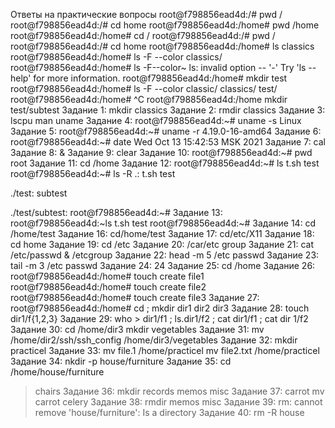 Ответы на практические вопросы
root@f798856ead4d:/# pwd
/
root@f798856ead4d:/# cd home
root@f798856ead4d:/home# pwd
/home
root@f798856ead4d:/home# cd /
root@f798856ead4d:/# pwd
/
root@f798856ead4d:/# cd home
root@f798856ead4d:/home# ls
classics
root@f798856ead4d:/home# ls -F --color
classics/
root@f798856ead4d:/home# ls -F--color~
ls: invalid option -- '-'
Try 'ls --help' for more information.
root@f798856ead4d:/home# mkdir test
root@f798856ead4d:/home# ls -F --color
classic/  classics/  test/
root@f798856ead4d:/home# ^C
root@f798856ead4d:/home
mkdir test/subtest
Задание 1:
mkdir classics
Задание 2:
rmdir classics
Задание 3:
lscpu man uname
Задание 4:
root@f798856ead4d:~# uname -s
Linux
Задание 5:
root@f798856ead4d:~# uname -r
4.19.0-16-amd64
Задание 6:
root@f798856ead4d:~# date
Wed Oct 13 15:42:53 MSK 2021
Задание 7:
cal
Задание 8:
&
Задание 9:
clear
Задание 10:
root@f798856ead4d:~# pwd
root
Задание 11:
cd /home
Задание 12:
root@f798856ead4d:~# ls
t.sh  test
root@f798856ead4d:~# ls -R
.:
t.sh  test

./test:
subtest

./test/subtest:
root@f798856ead4d:~#
Задание 13:
root@f798856ead4d:~ls
t.sh  test
root@f798856ead4d:~#
Задание 14:
cd /home/test
Задание 16:
cd/home/test
Задание 17:
cd/etc/X11
Задание 18:
cd home
Задание 19:
cd /etc
Задание 20:
/car/etc group
Задание 21:
cat /etc/passwd & /etcgroup
Задание 22:
head -m 5 /etc passwd
Задание 23:
tail -m 3 /etc passwd
Задание 24:
24
Задание 25:
cd /home
Задание 26:
root@f798856ead4d:/home# touch create file1
root@f798856ead4d:/home# touch create file2
root@f798856ead4d:/home# touch create file3
Задание 27:
root@f798856ead4d:/home# cd ; mkdir dir1 dir2 dir3
Задание 28:
touch dir1/f{1,2,3}
Задание 29:
who > dir1/f1 ; ls.dir1/f2 ; cat dir1/f1 ; cat dir 1/f2
Задание 30: 
cd /home/dir3
mkdir vegetables
Задание 31:
mv /home/dir2/ssh/ssh_config /home/dir3/vegetables
Задание 32:
mkdir practicel
Задание 33:
mv file.1 /home/practicel
mv file2.txt /home/practicel
Задание 34:
nkdir -p house/furniture
Задание 35:
cd /home/house/furniture
>chairs
Задание 36:
mkdir records memos misc
Задание 37:
>carrot
mv carrot celery
Задание 38:
rmdir memos misc
Задание 39:
rm: cannot remove 'house/furniture': Is a directory
Задание 40:
rm -R house
  
  
  
